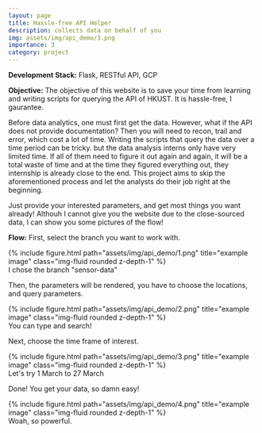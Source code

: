 ```yaml
---
layout: page
title: Hassle-free API Helper
description: collects data on behalf of you
img: assets/img/api_demo/3.png
importance: 3
category: project
---
```


**Development Stack:** Flask, RESTful API, GCP 

**Objective:** The objective of this website is to save your time from learning and writing scripts for querying the API of HKUST. It is hassle-free, I gaurantee.

Before data analytics, one must first get the data. However, what if the API does not provide documentation? Then you will need to recon, trail and error, which cost a lot of time. Writing the scripts that query the data over a time period can be tricky. but the data analysis interns only have very limited time. If all of them need to figure it out again and again, it will be a total waste of time and at the time they figured everything out, they internship is already close to the end. This project aims to skip the aforementioned process and let the analysts do their job right at the beginning.

Just provide your interested parameters, and get most things you want already! Althouh I cannot give you the website due to the close-sourced data, I can show you some pictures of the flow!

**Flow:**
First, select the branch you want to work with.
<div class="row">
    <div class="col-sm mt-3 mt-md-0">
        {% include figure.html path="assets/img/api_demo/1.png" title="example image" class="img-fluid rounded z-depth-1" %}
    </div>
</div>
<div class="caption">
    I chose the branch "sensor-data"
</div>

Then, the parameters will be rendered, you have to choose the locations, and query parameters.
<div class="row">
    <div class="col-sm mt-3 mt-md-0">
        {% include figure.html path="assets/img/api_demo/2.png" title="example image" class="img-fluid rounded z-depth-1" %}
    </div>
</div>
<div class="caption">
    You can type and search!
</div>

Next, choose the time frame of interest.
<div class="row">
    <div class="col-sm mt-3 mt-md-0">
        {% include figure.html path="assets/img/api_demo/3.png" title="example image" class="img-fluid rounded z-depth-1" %}
    </div>
</div>
<div class="caption">
    Let's try 1 March to 27 March
</div>

Done! You get your data, so damn easy!
<div class="row">
    <div class="col-sm mt-3 mt-md-0">
        {% include figure.html path="assets/img/api_demo/4.png" title="example image" class="img-fluid rounded z-depth-1" %}
    </div>
</div>
<div class="caption">
    Woah, so powerful.
</div>